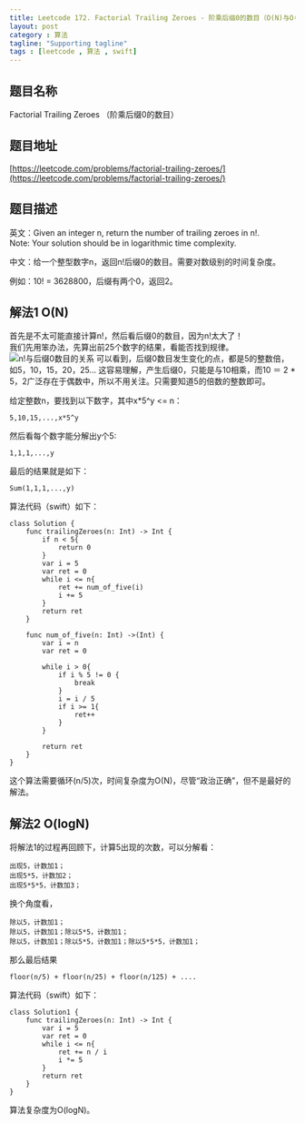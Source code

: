 ```yaml
---
title: Leetcode 172. Factorial Trailing Zeroes - 阶乘后缀0的数目（O(N)与O(logN)解法）
layout: post
category : 算法
tagline: "Supporting tagline"
tags : [leetcode , 算法 , swift]
---
```


## 题目名称

Factorial Trailing Zeroes （阶乘后缀0的数目）

## 题目地址

[https://leetcode.com/problems/factorial-trailing-zeroes/](https://leetcode.com/problems/factorial-trailing-zeroes/)

## 题目描述
英文：Given an integer n, return the number of trailing zeroes in n!.   
Note: Your solution should be in logarithmic time complexity.

中文：给一个整型数字n，返回n!后缀0的数目。需要对数级别的时间复杂度。

例如：10! = 3628800，后缀有两个0，返回2。

## 解法1 O(N) 
首先是不太可能直接计算n!，然后看后缀0的数目，因为n!太大了！  
我们先用笨办法，先算出前25个数字的结果，看能否找到规律。  
![n!与后缀0数目的关系](http://spetacular.github.io/images/2016/zeros.png)
可以看到，后缀0数目发生变化的点，都是5的整数倍，如5，10，15，20，25...
这容易理解，产生后缀0，只能是与10相乘，而10 ＝ 2 * 5，2广泛存在于偶数中，所以不用关注。只需要知道5的倍数的整数即可。

给定整数n，要找到以下数字，其中x*5^y <= n：

    5,10,15,...,x*5^y

然后看每个数字能分解出y个5:

    1,1,1,...,y

最后的结果就是如下：

    Sum(1,1,1,...,y)

算法代码（swift）如下：

    class Solution {
	    func trailingZeroes(n: Int) -> Int {
	        if n < 5{
	            return 0
	        }
	        var i = 5
	        var ret = 0
	        while i <= n{
	            ret += num_of_five(i)
	            i += 5
	        }
	        return ret
	    }
	    
	    func num_of_five(n: Int) ->(Int) {
	        var i = n
	        var ret = 0
	      
	        while i > 0{
	            if i % 5 != 0 {
	                break
	            }
	            i = i / 5
	            if i >= 1{
	                ret++
	            }
	        }
	        
	        return ret
	    }
	}

这个算法需要循环(n/5)次，时间复杂度为O(N)，尽管“政治正确”，但不是最好的解法。

## 解法2 O(logN)

将解法1的过程再回顾下，计算5出现的次数，可以分解看：

	出现5，计数加1；
	出现5*5，计数加2；
	出现5*5*5，计数加3；

换个角度看，

	除以5，计数加1；
	除以5，计数加1；除以5*5，计数加1；
	除以5，计数加1；除以5*5，计数加1；除以5*5*5，计数加1；


那么最后结果

	floor(n/5) + floor(n/25) + floor(n/125) + ....

算法代码（swift）如下：

	class Solution1 {
	    func trailingZeroes(n: Int) -> Int {
	        var i = 5
	        var ret = 0
	        while i <= n{
	            ret += n / i
	            i *= 5
	        }
	        return ret
	    }
	}	


算法复杂度为O(logN)。





